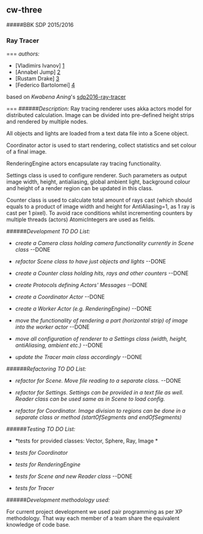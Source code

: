## cw-three
#####BBK SDP 2015/2016
### Ray Tracer

===
*authors:*

+ [Vladimirs Ivanov] [1]
+ [Annabel Jump] [2]
+ [Rustam Drake] [3]
+ [Federico Bartolomei] [4]

based on *Kwabena Aning*'s [sdp2016-ray-tracer][5]

[1]: https://github.com/BBK-PiJ-2015-87
[2]: https://github.com/annabeljump
[3]: https://
[4]: https://github.com/f-bartholomews

[5]: https://bitbucket.org/kaning/sdp2016-ray-tracer
===
######*Description:*
Ray tracing renderer uses akka actors model for distributed calculation.
Image can be divided into pre-defined height strips and rendered by multiple nodes.

All objects and lights are loaded from a text data file into a Scene object.

Coordinator actor is used to start rendering, collect statistics and set colour of a final image.

RenderingEngine actors encapsulate ray tracing functionality.

Settings class is used to configure renderer. Such parameters as output image width, height, antialiasing,
global ambient light, background colour and height of a render region can be updated in this class.

Counter class is used to calculate total amount of rays cast (which should equals to a product of image width
and height for AntiAliasing=1, as 1 ray is cast per 1 pixel). To avoid race conditions whilst incrementing
counters by multiple threads (actors) AtomicIntegers are used as fields.

######*Development TO DO List:*

+ *create a Camera class holding camera functionality currently in Scene class* --DONE

+ *refactor Scene class to have just objects and lights* --DONE

+ *create a Counter class holding hits, rays and other counters* --DONE

+ *create Protocols defining Actors' Messages* --DONE
    
+ *create a Coordinator Actor* --DONE

+ *create a Worker Actor (e.g. RenderingEngine)* --DONE

+ *move the functionality of rendering a part (horizontal strip) of image into the worker actor* --DONE

+ *move all configuration of renderer to a Settings class (width, height, antiAliasing, ambient etc.)* --DONE

+ *update the Tracer main class accordingly* --DONE


######*Refactoring TO DO List:*

+ *refactor for Scene. Move file reading to a separate class.* --DONE

+ *refactor for Settings. Settings can be provided in a text file as well. Reader class can be used same as in Scene to load config.*

+ *refactor for Coordinator. Image division to regions can be done in a separate class or method (startOfSegments and endOfSegments)*


######*Testing TO DO List:*

+ *tests for provided classes: Vector, Sphere, Ray, Image *

+ *tests for Coordinator*

+ *tests for RenderingEngine*

+ *tests for Scene and new Reader class* --DONE

+ *tests for Tracer*


######*Development methodology used:*

For current project development we used pair programming as per XP methodology. That way each member
of a team share the equivalent knowledge of code base.